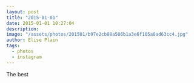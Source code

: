 ```yaml
---
layout: post
title: "2015-01-01"
date: 2015-01-01 10:27:04
description: 
image: "/assets/photos/201501/b97e2cb88a506b1a3e6f105a0ad63cc4.jpg"
author: Elise Plain
tags: 
  - photos
  - instagram
---
```


The best
<p></p>
